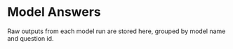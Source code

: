 # Model Answers

Raw outputs from each model run are stored here, grouped by model name and question id.
